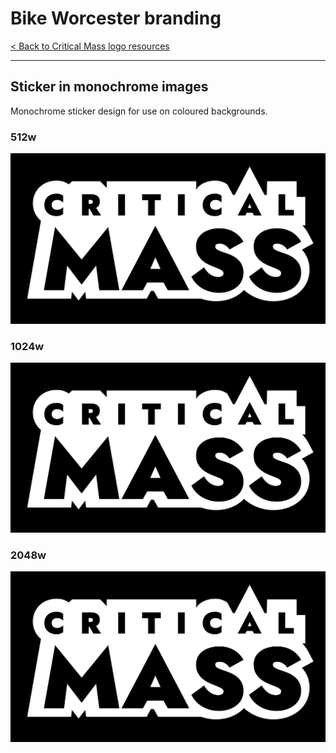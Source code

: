 # Bike Worcester branding

[< Back to Critical Mass logo resources](./critical_mass-logo.md)

---

## Sticker in monochrome images
Monochrome sticker design for use on coloured backgrounds.

### 512w

![512w](../assets/critical_mass-logo/critical_mass-logo-sticker-mono-512.png)

### 1024w

![1024w](../assets/critical_mass-logo/critical_mass-logo-sticker-mono-1024.png)

### 2048w

![2048w](../assets/critical_mass-logo/critical_mass-logo-sticker-mono-2048.png)

